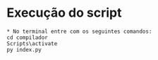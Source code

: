# Execução do script

``` shell
* No terminal entre com os seguintes comandos:
cd compilador
Scripts\activate
py index.py
```

